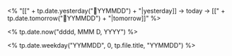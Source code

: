 
<% "[[" + tp.date.yesterday("📝YYMMDD") + "|yesterday]] -> today -> [[" + tp.date.tomorrow("📝YYMMDD")  + "|tomorrow]]" %>

<% tp.date.now("dddd, MMM D, YYYY") %>

<% tp.date.weekday("YYMMDD", 0, tp.file.title, "YYMMDD") %>